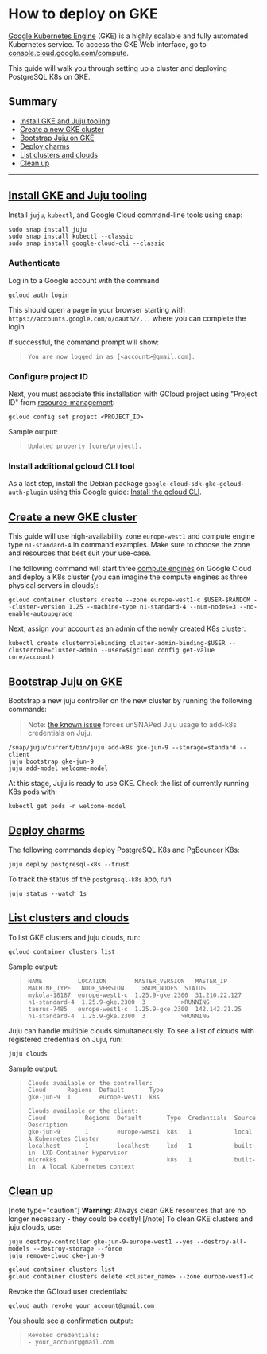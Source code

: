 # How to deploy on GKE

[Google Kubernetes Engine](https://cloud.google.com/kubernetes-engine?hl=en) (GKE) is a highly scalable and fully automated Kubernetes service. To access the GKE Web interface, go to [console.cloud.google.com/compute](https://console.cloud.google.com/compute).

This guide will walk you through setting up a cluster and deploying PostgreSQL K8s on GKE.

## Summary
* [Install GKE and Juju tooling](#heading--install-gke-juju)
* [Create a new GKE cluster](#heading--create-gke-cluster)
* [Bootstrap Juju on GKE](#heading--boostrap-juju)
* [Deploy charms](#heading--deploy-charms)
* [List clusters and clouds](#heading--list-clusters-clouds)
* [Clean up](#heading--clean-up)

---

<a href="#heading--install-gke-juju"><h2 id="heading--install-gke-juju"> Install GKE and Juju tooling</h2></a>

Install `juju`, `kubectl`, and Google Cloud command-line tools using snap:

```shell
sudo snap install juju
sudo snap install kubectl --classic
sudo snap install google-cloud-cli --classic
```

### Authenticate
Log in to a Google account with the command
```shell
gcloud auth login
```
This should open a page in your browser starting with  `https://accounts.google.com/o/oauth2/...` where you can complete the login.

If successful, the command prompt will show:
>```shell
>You are now logged in as [<account>@gmail.com].
>```

### Configure project ID
Next, you must associate this installation with GCloud project using "Project ID" from [resource-management](https://console.cloud.google.com/cloud-resource-manager):
```shell
gcloud config set project <PROJECT_ID>
```
Sample output:
>```shell
>Updated property [core/project].
>```

### Install additional gcloud CLI tool

As a last step, install the Debian package `google-cloud-sdk-gke-gcloud-auth-plugin` using this Google guide: [Install the gcloud CLI](https://cloud.google.com/sdk/docs/install#deb).

<a href="#heading--create-gke-cluster"><h2 id="heading--create-gke-cluster"> Create a new GKE cluster</h2></a>

This guide will use high-availability zone `europe-west1` and compute engine type `n1-standard-4` in command examples. Make sure to choose the zone and resources that best suit your use-case.

The following command will start three [compute engines](https://cloud.google.com/compute/) on Google Cloud and deploy a K8s cluster (you can imagine the compute engines as three physical servers in clouds):
```shell
gcloud container clusters create --zone europe-west1-c $USER-$RANDOM --cluster-version 1.25 --machine-type n1-standard-4 --num-nodes=3 --no-enable-autoupgrade
```

Next, assign your account as an admin of the newly created K8s cluster:
```shell
kubectl create clusterrolebinding cluster-admin-binding-$USER --clusterrole=cluster-admin --user=$(gcloud config get-value core/account)
```

<a href="#heading--boostrap-juju"><h2 id="heading--boostrap-juju"> Bootstrap Juju on GKE</h2></a>

Bootstrap a new juju controller on the new cluster by running the following commands:

> Note: [the known issue](https://bugs.launchpad.net/juju/+bug/2007575) forces unSNAPed Juju usage to add-k8s credentials on Juju.

```shell
/snap/juju/current/bin/juju add-k8s gke-jun-9 --storage=standard --client
juju bootstrap gke-jun-9
juju add-model welcome-model
```
At this stage, Juju is ready to use GKE. Check the list of currently running K8s pods with:
```shell
kubectl get pods -n welcome-model
```

<a href="#heading--deploy-charms"><h2 id="heading--multipass"> Deploy charms</h2></a>

The following commands deploy PostgreSQL K8s and PgBouncer K8s:
```shell
juju deploy postgresql-k8s --trust
```

To track the status of the `postgresql-k8s` app, run
```shell
juju status --watch 1s
```

<a href="#heading--list-clusters-clouds"><h2 id="heading--list-clusters-clouds"> List clusters and clouds</h2></a>

To list GKE clusters and juju clouds, run:
```shell
gcloud container clusters list
```
Sample output:
>```shell
>NAME          LOCATION        MASTER_VERSION   MASTER_IP      MACHINE_TYPE   NODE_VERSION     >NUM_NODES  STATUS
>mykola-18187  europe-west1-c  1.25.9-gke.2300  31.210.22.127  n1-standard-4  1.25.9-gke.2300  3          >RUNNING
>taurus-7485   europe-west1-c  1.25.9-gke.2300  142.142.21.25  n1-standard-4  1.25.9-gke.2300  3          >RUNNING
>```
Juju can handle multiple clouds simultaneously. To see a list of clouds with registered credentials on Juju, run:
```shell
juju clouds
```
Sample output:
>```shell
>Clouds available on the controller:
>Cloud      Regions  Default       Type
>gke-jun-9  1        europe-west1  k8s  
>
>Clouds available on the client:
>Cloud           Regions  Default       Type  Credentials  Source    Description
>gke-jun-9       1        europe-west1  k8s   1            local     A Kubernetes Cluster
>localhost       1        localhost     lxd   1            built-in  LXD Container Hypervisor
>microk8s        0                      k8s   1            built-in  A local Kubernetes context
>```

<a href="#heading--clean-up"><h2 id="heading--clean-up"> Clean up</h2></a>

[note type="caution"]
**Warning**: Always clean GKE resources that are no longer necessary -  they could be costly!
[/note]
To clean GKE clusters and juju clouds, use:
```shell
juju destroy-controller gke-jun-9-europe-west1 --yes --destroy-all-models --destroy-storage --force
juju remove-cloud gke-jun-9

gcloud container clusters list
gcloud container clusters delete <cluster_name> --zone europe-west1-c
```
Revoke the GCloud user credentials:
```shell
gcloud auth revoke your_account@gmail.com
```
You should see a confirmation output:
>```shell
>Revoked credentials:
 >- your_account@gmail.com
>```